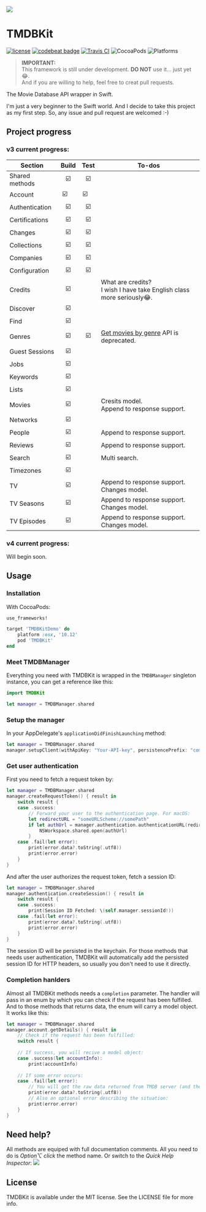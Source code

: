 ![](https://github.com/SR2k/TMDBKit/blob/master/Supporting/Logo.png)
# TMDBKit
[![license](https://img.shields.io/github/license/mashape/apistatus.svg)](https://github.com/SR2k/TMDBKit/blob/master/LICENSE)
[![codebeat badge](https://codebeat.co/badges/55e91f84-b824-4985-bf1a-b2f8cbe431b6)](https://codebeat.co/projects/github-com-sr2k-tmdbkit-master)
[![Travis CI](https://travis-ci.org/SR2k/TMDBKit.svg?branch=master)](https://travis-ci.org/SR2k/TMDBKit/)
![CocoaPods](https://img.shields.io/cocoapods/v/TMDBKit.svg)
![Platforms](https://img.shields.io/badge/platforms-iOS%2010+%20%7C%20macOS%2010.12+%20%7C%20tvOS%2010+%20%7C%20watchOS%203+-213b34.svg)

> **IMPORTANT:**<br>This framework is still under development. **DO NOT** use it... just yet 😂.<br>And if you are willing to help, feel free to creat pull requests.

The Movie Database API wrapper in Swift.

I'm just a very beginner to the Swift world. And I decide to take this project as my first step.
So, any issue and pull request are welcomed :-)

## Project progress

### v3 current progress:
|Section        |Build   |Test    |To-dos  |
|---------------|:------:|:------:|--------|
|Shared methods |☑️      |☑️      |        |
|Account        |☑️      |☑️      |        |
|Authentication |☑️      |☑️      |        |
|Certifications |☑️      |☑️      |        |
|Changes        |☑️      |☑️      |        |
|Collections    |☑️      |☑️      |        |
|Companies      |☑️      |☑️      |        |
|Configuration  |☑️      |☑️      |        |
|Credits        |☑️      |        |What are credits? <br>I wish I have take English class more seriously😂.|
|Discover       |☑️      |        |        |
|Find           |☑️      |        |        |
|Genres         |☑️      |☑️      |[Get movies by genre](https://developers.themoviedb.org/3/genres/get-movies-by-genre) API is deprecated.|
|Guest Sessions |☑️      |        |        |
|Jobs           |☑️      |        |        |
|Keywords       |☑️      |        |        |
|Lists          |☑️      |        |        |
|Movies         |☑️      |        |Cresits model. <br>Append to response support.|
|Networks       |☑️      |        |        |
|People         |☑️      |        |Append to response support.|
|Reviews        |☑️      |        |Append to response support.|
|Search         |☑️      |        |Multi search.|
|Timezones      |☑️      |        |        |
|TV             |☑️      |        |Append to response support. <br>Changes model.|
|TV Seasons     |☑️      |        |Append to response support. <br>Changes model.|
|TV Episodes    |☑️      |        |Append to response support. <br>Changes model.|

### v4 current progress:
Will begin soon.

## Usage
### Installation
With CocoaPods:
``` ruby
use_frameworks!

target 'TMDBKitDemo' do
    platform :osx, '10.12'
    pod 'TMDBKit'
end
```

### Meet TMDBManager
Everything you need with TMDBKit is wrapped in the `TMDBManager` singleton instance, you can get a reference like this:
``` swift
import TMDBKit

let manager = TMDBManager.shared
```

### Setup the manager
In your AppDelegate's `applicationDidFinishLaunching` method:
``` swift
let manager = TMDBManager.shared
manager.setupClient(withApiKey: "Your-API-key", persistencePrefix: "com.yourTeamName.yourAppName")
```

### Get user authentication
First you need to fetch a request token by:
``` swift
let manager = TMDBManager.shared
manager.createRequestToken() { result in
    switch result {
    case .success:
        // Forward your user to the authentication page. For macOS:
        let redirectURL = "someURLScheme://somePath"
        if let authUrl = manager.authentication.authenticationURL(redirectURL: redirectURL) {
            NSWorkspace.shared.open(authUrl)
        }
    case .fail(let error):
        print(error.data?.toString(.utf8))
        print(error.error)
    }
}
```
And after the user authorizes the request token, fetch a session ID:
``` swift
let manager = TMDBManager.shared
manager.authentication.createSession() { result in
    switch result {
    case .success:
        print(Session ID Fetched: \(self.manager.sessionId!))
    case .fail(let error):
        print(error.data?.toString(.utf8))
        print(error.error)
    }
}
```
The session ID will be persisted in the keychain. For those methods that needs  user authentication,
TMDBKit will automatically add the persisted session ID for HTTP headers,
so usually you don't need to use it directly.

### Completion hanlders
Almost all TMDBKit methods needs a `completion` parameter. The handler will pass in an enum
by which you can check if the request has been fulfilled. And to those methods that returns data,
the enum will carry a model object. It works like this:
``` swift
let manager = TMDBManager.shared
manager.account.getDetails() { result in
    // Check if the request has been fulfilled:
    switch result {
    
    // If success, you will recive a model object:
    case .success(let accountInfo):
        print(accountInfo)
        
    // If some error occurs:
    case .fail(let error):
        // You will get the raw data returned from TMDB server (and there's a extended helper method to get the string):
        print(error.data?.toString(.utf8))
        // Also an optional error describing the situation:
        print(error.error)
    }
}
```

## Need help?
All methods are equiped with full documentation comments. All you  need to do is *Option⌥ click* the method name.
Or switch to the *Quick Help Inspector*:
![](https://github.com/SR2k/TMDBKit/blob/master/Supporting/Documentation_Comments.png)

## License
TMDBKit is available under the MIT license. See the LICENSE file for more info.
